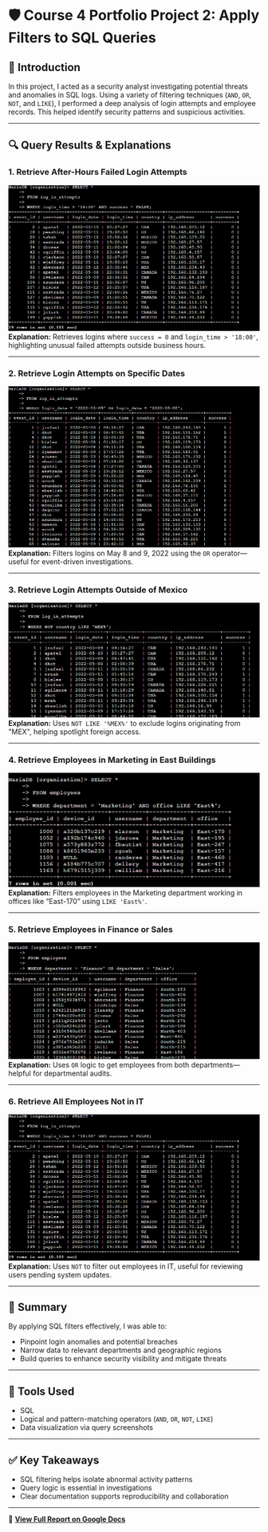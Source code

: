 # 🛡️ Course 4 Portfolio Project 2: Apply Filters to SQL Queries

## 📘 Introduction

In this project, I acted as a security analyst investigating potential threats and anomalies in SQL logs. Using a variety of filtering techniques (`AND`, `OR`, `NOT`, and `LIKE`), I performed a deep analysis of login attempts and employee records. This helped identify security patterns and suspicious activities.

---

## 🔍 Query Results & Explanations

### 1. Retrieve After-Hours Failed Login Attempts

![Query Screenshot: After-Hours Failed Logins](Portfolio_project_2_screenshots/1.png)
**Explanation:** Retrieves logins where `success = 0` and `login_time > '18:00'`, highlighting unusual failed attempts outside business hours.

---

### 2. Retrieve Login Attempts on Specific Dates

![Query Screenshot: Specific Dates](Portfolio_project_2_screenshots/2.png)  
**Explanation:** Filters logins on May 8 and 9, 2022 using the `OR` operator—useful for event-driven investigations.

---

### 3. Retrieve Login Attempts Outside of Mexico

![Query Screenshot: Not Mexico](Portfolio_project_2_screenshots/3.png)
**Explanation:** Uses `NOT LIKE '%MEX%'` to exclude logins originating from "MEX", helping spotlight foreign access.

---

### 4. Retrieve Employees in Marketing in East Buildings

![Query Screenshot: Marketing East](Portfolio_project_2_screenshots/4.png)
**Explanation:** Filters employees in the Marketing department working in offices like “East-170” using `LIKE 'East%'`.

---

### 5. Retrieve Employees in Finance or Sales

![Query Screenshot: Finance or Sales](Portfolio_project_2_screenshots/5.png)
**Explanation:** Uses `OR` logic to get employees from both departments—helpful for departmental audits.

---

### 6. Retrieve All Employees Not in IT

![Query Screenshot: Not IT](Portfolio_project_2_screenshots/1.png)
**Explanation:** Uses `NOT` to filter out employees in IT, useful for reviewing users pending system updates.

---

## 🧠 Summary

By applying SQL filters effectively, I was able to:

- Pinpoint login anomalies and potential breaches
- Narrow data to relevant departments and geographic regions
- Build queries to enhance security visibility and mitigate threats

---

## 📌 Tools Used

- SQL
- Logical and pattern-matching operators (`AND`, `OR`, `NOT`, `LIKE`)
- Data visualization via query screenshots

---

## ✅ Key Takeaways

- SQL filtering helps isolate abnormal activity patterns
- Query logic is essential in investigations
- Clear documentation supports reproducibility and collaboration

---

📄 **[View Full Report on Google Docs](https://docs.google.com/document/d/19Y4DLTpkRkJYTS0kbEXYXVIxWnRjtFFgU7K1U2bAQyo/edit?usp=sharing)**

